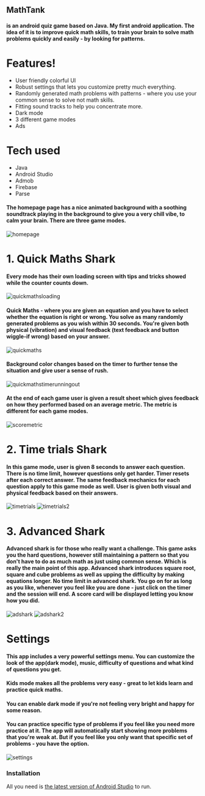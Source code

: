 
## MathTank 

#### is an android quiz game based on Java. My first android application. The idea of it is to improve quick math skills, to train your brain to solve math problems quickly and easily - by looking for patterns.

# Features!

  - User friendly colorful UI
  - Robust settings that lets you customize pretty much everything.
  - Randomly generated math problems with patterns - where you use your common sense to solve not math skills.
  - Fitting sound tracks to help you concentrate more.
  - Dark mode
  - 3 different game modes
  - Ads

# Tech used
- Java
- Android Studio
- Admob
- Firebase
- Parse



#### The homepage page has a nice animated background with a soothing soundtrack playing in the background to give you a very chill vibe, to calm your brain. There are three game modes.
![homepage](https://i.imgur.com/lgDcGme.jpg)



# 1. Quick Maths Shark
#### Every mode has their own loading screen with tips and tricks showed while the counter counts down.
![quickmathsloading](https://i.imgur.com/ps194v4.jpg)

#### Quick Maths - where you are given an equation and you have to select whether the equation is right or wrong. You solve as many randomly generated problems as you wish within 30 seconds. You're given both physical (vibration) and visual feedback (text feedback and button wiggle-if wrong) based on your answer.
![quickmaths](https://i.imgur.com/AedAcpo.jpg)
#### Background color changes based on the timer to further tense the situation and give user a sense of rush.
![quickmathstimerunningout](https://i.imgur.com/L9rfyrT.jpg)

#### At the end of each game user is given a result sheet which gives feedback on how they performed based on an average metric. The metric is different for each game modes.
![scoremetric](https://i.imgur.com/0tUcbvZ.jpg)


# 2. Time trials Shark
#### In this game mode, user is given 8 seconds to answer each question. There is no time limit, however questions only get harder. Timer resets after each correct answer. The same feedback mechanics for each question apply to this game mode as well. User is given both visual and physical feedback based on their answers.
![timetrials](https://i.imgur.com/WGmD6H1.jpg)
![timetrials2](https://i.imgur.com/WJZkbqu.jpg)

# 3. Advanced Shark
#### Advanced shark is for those who really want a challenge. This game asks you the hard questions, however still maintaining a pattern so that you don't have to do as much math as just using common sense. Which is really the main point of this app. Advanced shark introduces square root, square and cube problems as well as upping the difficulty by making equations longer. No time limit in advanced shark. You go on for as long as you like, whenever you feel like you are done - just click on the timer and the session will end. A score card will be displayed letting you know how you did.

![adshark](https://i.imgur.com/gQ8gvGY.jpg)
![adshark2](https://i.imgur.com/0tUcbvZ.jpg)

# Settings
#### This app includes a very powerful settings menu. You can customize the look of the app(dark mode), music, difficulty of questions and what kind of questions you get. 
#### Kids mode makes all the problems very easy - great to let kids learn and practice quick maths. 
#### You can enable dark mode if you're not feeling very bright and happy for some reason.
#### You can practice specific type of problems if you feel like you need more practice at it. The app will automatically start showing more problems that you're weak at. But if you feel like you only want that specific set of problems - you have the option.

![settings](https://i.imgur.com/WC2Jcuv.jpg)

### Installation

All you need is [the latest version of Android Studio](https://developer.android.com/studio/) to run.

